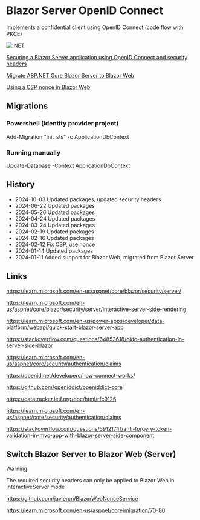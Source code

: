 # Blazor Server OpenID Connect

Implements a confidential client using OpenID Connect (code flow with PKCE)

[![.NET](https://github.com/damienbod/BlazorServerOidc/actions/workflows/dotnet.yml/badge.svg)](https://github.com/damienbod/BlazorServerOidc/actions/workflows/dotnet.yml)

[Securing a Blazor Server application using OpenID Connect and security headers](https://damienbod.com/2024/01/03/securing-a-blazor-server-application-using-openid-connect-and-security-headers/)

[Migrate ASP.NET Core Blazor Server to Blazor Web](https://damienbod.com/2024/01/15/migrate-asp-net-core-blazor-server-to-blazor-web/)

[Using a CSP nonce in Blazor Web](https://damienbod.com/2024/02/19/using-a-csp-nonce-in-blazor-web/)

## Migrations

### Powershell (identity provider project)

Add-Migration "init_sts" -c ApplicationDbContext  

### Running manually

Update-Database -Context ApplicationDbContext

## History

- 2024-10-03 Updated packages, updated security headers
- 2024-06-22 Updated packages
- 2024-05-26 Updated packages
- 2024-04-24 Updated packages
- 2024-03-24 Updated packages
- 2024-02-19 Updated packages
- 2024-02-16 Updated packages
- 2024-02-12 Fix CSP, use nonce
- 2024-01-14 Updated packages
- 2024-01-11 Added support for Blazor Web, migrated from Blazor Server

## Links

https://learn.microsoft.com/en-us/aspnet/core/blazor/security/server/

https://learn.microsoft.com/en-us/aspnet/core/blazor/security/server/interactive-server-side-rendering

https://learn.microsoft.com/en-us/power-apps/developer/data-platform/webapi/quick-start-blazor-server-app

https://stackoverflow.com/questions/64853618/oidc-authentication-in-server-side-blazor

https://learn.microsoft.com/en-us/aspnet/core/security/authentication/claims

https://openid.net/developers/how-connect-works/

https://github.com/openiddict/openiddict-core

https://datatracker.ietf.org/doc/html/rfc9126

https://learn.microsoft.com/en-us/aspnet/core/security/authentication/claims

https://stackoverflow.com/questions/59121741/anti-forgery-token-validation-in-mvc-app-with-blazor-server-side-component

## Switch Blazor Server to Blazor Web (Server)

> [!WARNING]  
> The required security headers can only be applied to Blazor Web in InteractiveServer mode

https://github.com/javiercn/BlazorWebNonceService

https://learn.microsoft.com/en-us/aspnet/core/migration/70-80

